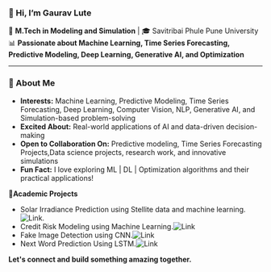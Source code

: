 ### 👋 Hi, I’m Gaurav Lute 


🔬 **M.Tech in Modeling and Simulation** | 🎓 Savitribai Phule Pune University  
📊 **Passionate about Machine Learning, Time Series Forecasting, Predictive Modeling, Deep Learning, Generative AI, and Optimization**  

---
### 🚀 About Me  

- **Interests:** Machine Learning, Predictive Modeling, Time Series Forecasting, Deep Learning, Computer Vision, NLP, Generative AI, and Simulation-based problem-solving    
- **Excited About:** Real-world applications of AI and data-driven decision-making  
- **Open to Collaboration On:** Predictive modeling, Time Series Forecasting Projects,Data science projects, research work, and innovative simulations  
- **Fun Fact:** I love exploring ML | DL | Optimization algorithms and their practical applications!  

🤖**Academic Projects**
- Solar Irradiance Prediction using Stellite data and machine learning.![Link](https://github.com/gauravlute01/Solar-irradiance-Prediction-Using-Satellite-Data-and-Machine-Learning.).
- Credit Risk Modeling using Machine Learning.![Link](https://github.com/gauravlute01/Credit-Risk-Modeling)
- Fake Image Detection using CNN.![Link](https://github.com/gauravlute01/Fake-Image-Detection)
- Next Word Prediction Using LSTM.![Link](https://github.com/gauravlute01/Next-word-prediction)
  
**Let's connect and build something amazing together.** 
